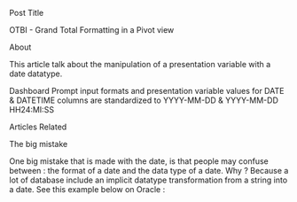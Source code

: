 Post Title 

OTBI - Grand Total Formatting in a Pivot view

About 

This article talk about the manipulation of a presentation variable with a date datatype.

Dashboard Prompt input formats and presentation variable values for DATE & DATETIME columns are standardized to YYYY-MM-DD & YYYY-MM-DD HH24:MI:SS

Articles Related

The big mistake 

One big mistake that is made with the date, is that people may confuse between :
the format of a date and the data type of a date. Why ? Because a lot of database include an implicit datatype transformation from a string into a date. See this example below on Oracle :

